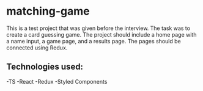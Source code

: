 # matching-game
This is a test project that was given before the interview. The task was to create a card guessing game. The project should include a home page with a name input, a game page, and a results page. The pages should be connected using Redux.

## Technologies used:
-TS
-React
-Redux
-Styled Components
